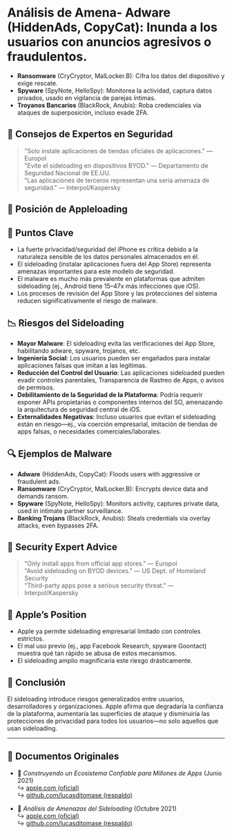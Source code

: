 # Análisis de Amena- **Adware** (HiddenAds, CopyCat): Inunda a los usuarios con anuncios agresivos o fraudulentos.  
- **Ransomware** (CryCryptor, MalLocker.B): Cifra los datos del dispositivo y exige rescate.  
- **Spyware** (SpyNote, HelloSpy): Monitorea la actividad, captura datos privados, usado en vigilancia de parejas íntimas.  
- **Troyanos Bancarios** (BlackRock, Anubis): Roba credenciales vía ataques de superposición, incluso evade 2FA.  

## 🧠 Consejos de Expertos en Seguridad  

> "Solo instale aplicaciones de tiendas oficiales de aplicaciones." — Europol  
> "Evite el sideloading en dispositivos BYOD." — Departamento de Seguridad Nacional de EE.UU.  
> "Las aplicaciones de terceros representan una seria amenaza de seguridad." — Interpol/Kaspersky  

## 🚫 Posición de Appleloading  

## 📌 Puntos Clave  

- La fuerte privacidad/seguridad del iPhone es crítica debido a la naturaleza sensible de los datos personales almacenados en él.  
- El sideloading (instalar aplicaciones fuera del App Store) representa amenazas importantes para este modelo de seguridad.  
- El malware es mucho más prevalente en plataformas que admiten sideloading (ej., Android tiene 15–47x más infecciones que iOS).  
- Los procesos de revisión del App Store y las protecciones del sistema reducen significativamente el riesgo de malware.  

## 📉 Riesgos del Sideloading  

- **Mayor Malware**: El sideloading evita las verificaciones del App Store, habilitando adware, spyware, trojanos, etc.  
- **Ingeniería Social**: Los usuarios pueden ser engañados para instalar aplicaciones falsas que imitan a las legítimas.  
- **Reducción del Control del Usuario**: Las aplicaciones sideloaded pueden evadir controles parentales, Transparencia de Rastreo de Apps, o avisos de permisos.  
- **Debilitamiento de la Seguridad de la Plataforma**: Podría requerir exponer APIs propietarias o componentes internos del SO, amenazando la arquitectura de seguridad central de iOS.  
- **Externalidades Negativas**: Incluso usuarios que evitan el sideloading están en riesgo—ej., vía coerción empresarial, imitación de tiendas de apps falsas, o necesidades comerciales/laborales.  

## 🔍 Ejemplos de Malware  

- **Adware** (HiddenAds, CopyCat): Floods users with aggressive or fraudulent ads.  
- **Ransomware** (CryCryptor, MalLocker.B): Encrypts device data and demands ransom.  
- **Spyware** (SpyNote, HelloSpy): Monitors activity, captures private data, used in intimate partner surveillance.  
- **Banking Trojans** (BlackRock, Anubis): Steals credentials via overlay attacks, even bypasses 2FA.  

## 🧠 Security Expert Advice  

> "Only install apps from official app stores." — Europol  
> "Avoid sideloading on BYOD devices." — US Dept. of Homeland Security  
> "Third-party apps pose a serious security threat." — Interpol/Kaspersky  

## 🚫 Apple’s Position  

- Apple ya permite sideloading empresarial limitado con controles estrictos.  
- El mal uso previo (ej., app Facebook Research, spyware Goontact) muestra qué tan rápido se abusa de estos mecanismos.  
- El sideloading amplio magnificaría este riesgo drásticamente.  

## 📎 Conclusión  

El sideloading introduce riesgos generalizados entre usuarios, desarrolladores y organizaciones. Apple afirma que degradaría la confianza de la plataforma, aumentaría las superficies de ataque y disminuiría las protecciones de privacidad para todos los usuarios—no solo aquellos que usan sideloading.  

---  

## 📄 Documentos Originales  

- 🧷 *Construyendo un Ecosistema Confiable para Millones de Apps* (Junio 2021)  
  ↪️ [apple.com (oficial)](https://www.apple.com/privacy/docs/Building_a_Trusted_Ecosystem_for_Millions_of_Apps.pdf)  
  ↪️ [github.com/lucasditomase (respaldo)](https://github.com/lucasditomase/app-restrictions/blob/main/summary.pdf)  

- 🧷 *Análisis de Amenazas del Sideloading* (Octubre 2021)  
  ↪️ [apple.com (oficial)](https://www.apple.com/privacy/docs/Building_a_Trusted_Ecosystem_for_Millions_of_Apps_A_Threat_Analysis_of_Sideloading.pdf)  
  ↪️ [github.com/lucasditomase (respaldo)](https://github.com/lucasditomase/app-restrictions/blob/main/threat-analysis.pdf)  
